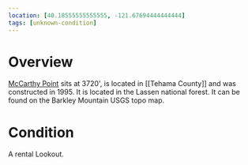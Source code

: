 ```yaml
---
location: [40.18555555555555, -121.67694444444444]
tags: [unknown-condition]
---
```


# Overview

[McCarthy Point](http://www.peakbagging.com/CALookoutPhotos/McCarthyPoint.html) sits at 3720', is located in [[Tehama County]] and was constructed in 1995. It is located in the Lassen national forest. It can be found on the Barkley Mountain USGS topo map.

# Condition

A rental Lookout.